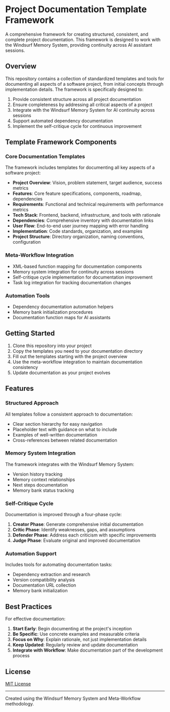 # Project Documentation Template Framework

A comprehensive framework for creating structured, consistent, and complete project documentation. This framework is designed to work with the Windsurf Memory System, providing continuity across AI assistant sessions.

## Overview

This repository contains a collection of standardized templates and tools for documenting all aspects of a software project, from initial concepts through implementation details. The framework is specifically designed to:

1. Provide consistent structure across all project documentation
2. Ensure completeness by addressing all critical aspects of a project
3. Integrate with the Windsurf Memory System for AI continuity across sessions
4. Support automated dependency documentation
5. Implement the self-critique cycle for continuous improvement

## Template Framework Components

### Core Documentation Templates

The framework includes templates for documenting all key aspects of a software project:

- **Project Overview**: Vision, problem statement, target audience, success metrics
- **Features**: Core feature specifications, components, roadmap, dependencies
- **Requirements**: Functional and technical requirements with performance metrics
- **Tech Stack**: Frontend, backend, infrastructure, and tools with rationale
- **Dependencies**: Comprehensive inventory with documentation links
- **User Flow**: End-to-end user journey mapping with error handling
- **Implementation**: Code standards, organization, and examples
- **Project Structure**: Directory organization, naming conventions, configuration

### Meta-Workflow Integration

- XML-based function mapping for documentation components
- Memory system integration for continuity across sessions
- Self-critique cycle implementation for documentation improvement
- Task log integration for tracking documentation changes

### Automation Tools

- Dependency documentation automation helpers
- Memory bank initialization procedures
- Documentation function maps for AI assistants

## Getting Started

1. Clone this repository into your project
2. Copy the templates you need to your documentation directory
3. Fill out the templates starting with the project overview
4. Use the meta-workflow integration to maintain documentation consistency
5. Update documentation as your project evolves

## Features

### Structured Approach

All templates follow a consistent approach to documentation:

- Clear section hierarchy for easy navigation
- Placeholder text with guidance on what to include
- Examples of well-written documentation
- Cross-references between related documentation

### Memory System Integration

The framework integrates with the Windsurf Memory System:

- Version history tracking
- Memory context relationships
- Next steps documentation
- Memory bank status tracking

### Self-Critique Cycle

Documentation is improved through a four-phase cycle:

1. **Creator Phase**: Generate comprehensive initial documentation
2. **Critic Phase**: Identify weaknesses, gaps, and assumptions
3. **Defender Phase**: Address each criticism with specific improvements
4. **Judge Phase**: Evaluate original and improved documentation

### Automation Support

Includes tools for automating documentation tasks:

- Dependency extraction and research
- Version compatibility analysis
- Documentation URL collection
- Memory bank initialization

## Best Practices

For effective documentation:

1. **Start Early**: Begin documenting at the project's inception
2. **Be Specific**: Use concrete examples and measurable criteria
3. **Focus on Why**: Explain rationale, not just implementation details
4. **Keep Updated**: Regularly review and update documentation
5. **Integrate with Workflow**: Make documentation part of the development process

## License

[MIT License](LICENSE)

---

Created using the Windsurf Memory System and Meta-Workflow methodology.
